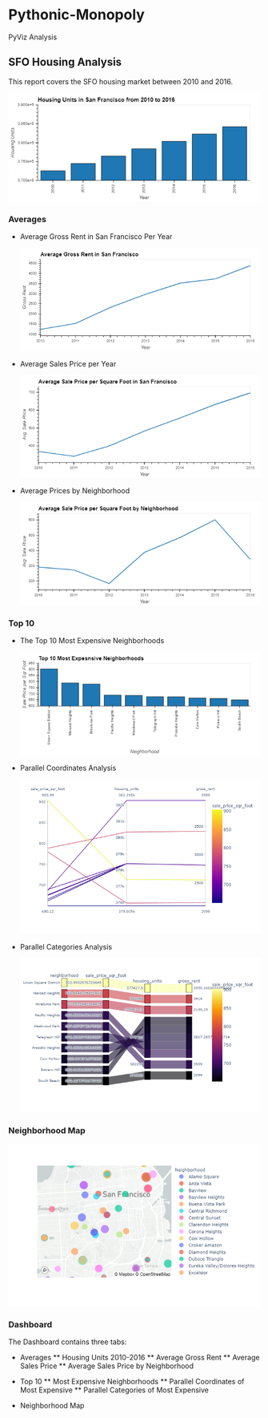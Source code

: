 # Pythonic-Monopoly
PyViz Analysis

## SFO Housing Analysis

This report covers the SFO housing market between 2010 and 2016.

   ![Housing Units 2010-2016](Images/housing_units_sfo.png)

### Averages

* Average Gross Rent in San Francisco Per Year

   ![Average Gross Rent](Images/avg_gross_rent_sfo.png)

* Average Sales Price per Year

   ![Average Sales Price](Images/avg_sale_price_per_sq_ft_sfo.png)

* Average Prices by Neighborhood

   ![Average Sales Price by Neighborhood](Images/avg_sale_price_per_sq_ft_by_neighborhood_sfo.png)

### Top 10

* The Top 10 Most Expensive Neighborhoods

   ![Most Expensive Neighborhoods](Images/top10_expensive_neighborhoods_sfo.png)

* Parallel Coordinates Analysis

   ![Parallel Coordinates of Most Expensive](Images/parallel_coordinates_top10_sfo.png)

* Parallel Categories Analysis

   ![Parallel Categories of Most Expensive](Images/parallel_categories_top10_sfo.png)

### Neighborhood Map

   ![Neighborhood Map](Images/plot_map_sfo.png)

### Dashboard
The Dashboard contains three tabs:

* Averages
** Housing Units 2010-2016
** Average Gross Rent
** Average Sales Price
** Average Sales Price by Neighborhood

* Top 10
** Most Expensive Neighborhoods
** Parallel Coordinates of Most Expensive
** Parallel Categories of Most Expensive

* Neighborhood Map

